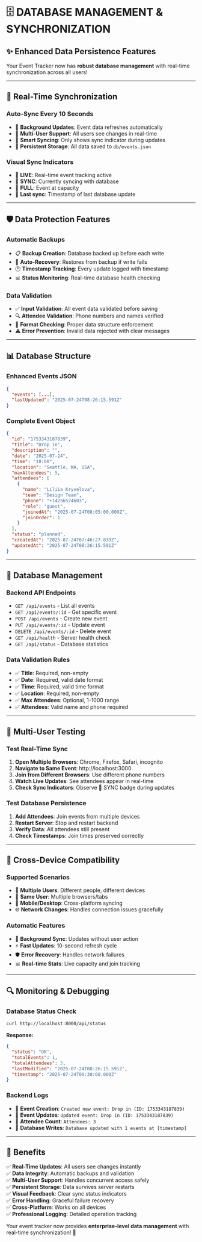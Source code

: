 # 🗄️ DATABASE MANAGEMENT & SYNCHRONIZATION

## ✨ Enhanced Data Persistence Features

Your Event Tracker now has **robust database management** with real-time synchronization across all users!

---

## 🔄 Real-Time Synchronization

### **Auto-Sync Every 10 Seconds**
- 📡 **Background Updates**: Event data refreshes automatically
- 👥 **Multi-User Support**: All users see changes in real-time  
- 🔄 **Smart Syncing**: Only shows sync indicator during updates
- 💾 **Persistent Storage**: All data saved to `db/events.json`

### **Visual Sync Indicators**
- 🔴 **LIVE**: Real-time event tracking active
- 🔄 **SYNC**: Currently syncing with database
- 🚫 **FULL**: Event at capacity
- 📡 **Last sync**: Timestamp of last database update

---

## 🛡️ Data Protection Features

### **Automatic Backups**
- 📋 **Backup Creation**: Database backed up before each write
- 🔄 **Auto-Recovery**: Restores from backup if write fails
- 🕐 **Timestamp Tracking**: Every update logged with timestamp
- 📊 **Status Monitoring**: Real-time database health checking

### **Data Validation**
- ✅ **Input Validation**: All event data validated before saving
- 🔍 **Attendee Validation**: Phone numbers and names verified
- 📱 **Format Checking**: Proper data structure enforcement
- ⚠️ **Error Prevention**: Invalid data rejected with clear messages

---

## 📊 Database Structure

### **Enhanced Events JSON**
```json
{
  "events": [...],
  "lastUpdated": "2025-07-24T08:26:15.591Z"
}
```

### **Complete Event Object**
```json
{
  "id": "1753343187839",
  "title": "Drop in",
  "description": "",
  "date": "2025-07-24",
  "time": "10:00",
  "location": "Seattle, WA, USA",
  "maxAttendees": 5,
  "attendees": [
    {
      "name": "Liliia Kryvelova",
      "team": "Design Team", 
      "phone": "+14256524603",
      "role": "guest",
      "joinedAt": "2025-07-24T08:05:00.000Z",
      "joinOrder": 1
    }
  ],
  "status": "planned",
  "createdAt": "2025-07-24T07:46:27.839Z",
  "updatedAt": "2025-07-24T08:26:15.591Z"
}
```

---

## 🔧 Database Management

### **Backend API Endpoints**
- `GET /api/events` - List all events
- `GET /api/events/:id` - Get specific event
- `POST /api/events` - Create new event
- `PUT /api/events/:id` - Update event
- `DELETE /api/events/:id` - Delete event
- `GET /api/health` - Server health check
- `GET /api/status` - Database statistics

### **Data Validation Rules**
- ✅ **Title**: Required, non-empty
- ✅ **Date**: Required, valid date format
- ✅ **Time**: Required, valid time format
- ✅ **Location**: Required, non-empty
- ✅ **Max Attendees**: Optional, 1-1000 range
- ✅ **Attendees**: Valid name and phone required

---

## 🚀 Multi-User Testing

### **Test Real-Time Sync**
1. **Open Multiple Browsers**: Chrome, Firefox, Safari, incognito
2. **Navigate to Same Event**: http://localhost:3000
3. **Join from Different Browsers**: Use different phone numbers
4. **Watch Live Updates**: See attendees appear in real-time
5. **Check Sync Indicators**: Observe 🔄 SYNC badge during updates

### **Test Database Persistence**
1. **Add Attendees**: Join events from multiple devices
2. **Restart Server**: Stop and restart backend
3. **Verify Data**: All attendees still present
4. **Check Timestamps**: Join times preserved correctly

---

## 📱 Cross-Device Compatibility

### **Supported Scenarios**
- 👥 **Multiple Users**: Different people, different devices
- 🔄 **Same User**: Multiple browsers/tabs  
- 📱 **Mobile/Desktop**: Cross-platform syncing
- 🌐 **Network Changes**: Handles connection issues gracefully

### **Automatic Features**
- 🔄 **Background Sync**: Updates without user action
- ⚡ **Fast Updates**: 10-second refresh cycle
- 🛡️ **Error Recovery**: Handles network failures
- 📊 **Real-time Stats**: Live capacity and join tracking

---

## 🔍 Monitoring & Debugging

### **Database Status Check**
```bash
curl http://localhost:8000/api/status
```

**Response:**
```json
{
  "status": "OK",
  "totalEvents": 1,
  "totalAttendees": 3,
  "lastModified": "2025-07-24T08:26:15.591Z",
  "timestamp": "2025-07-24T08:30:00.000Z"
}
```

### **Backend Logs**
- 📝 **Event Creation**: `Created new event: Drop in (ID: 1753343187839)`
- 📝 **Event Updates**: `Updated event: Drop in (ID: 1753343187839)`
- 📝 **Attendee Count**: `Attendees: 3`
- 📝 **Database Writes**: `Database updated with 1 events at [timestamp]`

---

## 🎯 Benefits

✅ **Real-Time Updates**: All users see changes instantly  
✅ **Data Integrity**: Automatic backups and validation  
✅ **Multi-User Support**: Handles concurrent access safely  
✅ **Persistent Storage**: Data survives server restarts  
✅ **Visual Feedback**: Clear sync status indicators  
✅ **Error Handling**: Graceful failure recovery  
✅ **Cross-Platform**: Works on all devices  
✅ **Professional Logging**: Detailed operation tracking  

Your event tracker now provides **enterprise-level data management** with real-time synchronization! 🎊
